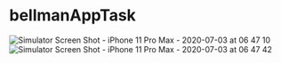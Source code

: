 # bellmanAppTask
![Simulator Screen Shot - iPhone 11 Pro Max - 2020-07-03 at 06 47 10](https://user-images.githubusercontent.com/45698820/86496162-5fdaf180-bd7c-11ea-8b9e-51049a6d0510.png)
![Simulator Screen Shot - iPhone 11 Pro Max - 2020-07-03 at 06 47 42](https://user-images.githubusercontent.com/45698820/86496168-649fa580-bd7c-11ea-9e03-07ebfd33450d.png)
